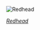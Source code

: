 
![Redhead](https://upload.wikimedia.org/wikipedia/commons/thumb/a/af/Redhead_in_Central_Park_%2815503%29.jpg/600px-Redhead_in_Central_Park_%2815503%29.jpg)

*[Redhead](https://wikipedia.org/wiki/File:Redhead_in_Central_Park_(15503).jpg)*
